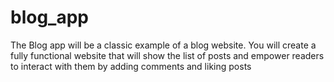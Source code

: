 # blog_app
The Blog app will be a classic example of a blog website. You will create a fully functional website that will show the list of posts and empower readers to interact with them by adding comments and liking posts
